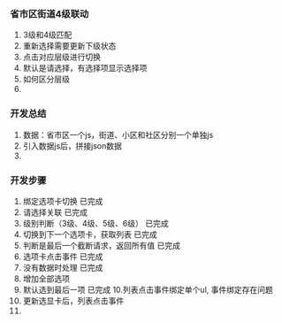 ### 省市区街道4级联动

1. 3级和4级匹配
2. 重新选择需要更新下级状态
3. 点击对应层级进行切换
4. 默认是请选择，有选择项显示选择项
5. 如何区分层级
6. 


### 开发总结
1. 数据：省市区一个js，街道、小区和社区分别一个单独js
2. 引入数据js后，拼接json数据
3. 

### 开发步骤
1. 绑定选项卡切换                  已完成
2. 请选择关联                      已完成
3. 级别判断（3级、4级、5级、6级）    已完成
4. 切换到下一个选项卡，获取列表           已完成
5. 判断是最后一个截断请求，返回所有值      已完成
6. 选项卡点击事件    已完成
7. 没有数据时处理   已完成
8. 增加全部选项
9. 默认选到最后一项  已完成
10.列表点击事件绑定单个ul, 事件绑定存在问题
11. 更新选显卡后，列表点击事件
12. 





